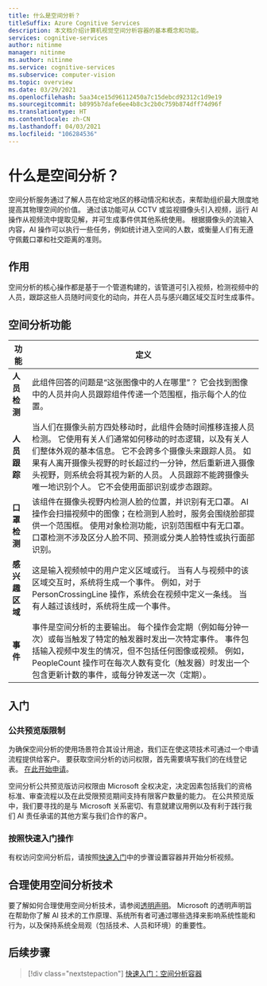 ```yaml
---
title: 什么是空间分析？
titleSuffix: Azure Cognitive Services
description: 本文档介绍计算机视觉空间分析容器的基本概念和功能。
services: cognitive-services
author: nitinme
manager: nitinme
ms.author: nitinme
ms.service: cognitive-services
ms.subservice: computer-vision
ms.topic: overview
ms.date: 03/29/2021
ms.openlocfilehash: 5aa34ce15d96112450a7c15debcd92312c1d9e19
ms.sourcegitcommit: b8995b7dafe6ee4b8c3c2b0c759b874dff74d96f
ms.translationtype: HT
ms.contentlocale: zh-CN
ms.lasthandoff: 04/03/2021
ms.locfileid: "106284536"
---
```

# <a name="what-is-spatial-analysis"></a>什么是空间分析？

空间分析服务通过了解人员在给定地区的移动情况和状态，来帮助组织最大限度地提高其物理空间的价值。 通过该功能可从 CCTV 或监视摄像头引入视频，运行 AI 操作从视频流中提取见解，并可生成事件供其他系统使用。 根据摄像头的流输入内容，AI 操作可以执行一些任务，例如统计进入空间的人数，或衡量人们有无遵守佩戴口罩和社交距离的准则。

<!--This documentation contains the following types of articles:
* The [quickstarts](./quickstarts-sdk/analyze-image-client-library.md) are step-by-step instructions that let you make calls to the service and get results in a short period of time. 
* The [how-to guides](./Vision-API-How-to-Topics/HowToCallVisionAPI.md) contain instructions for using the service in more specific or customized ways.
* The [conceptual articles](tbd) provide in-depth explanations of the service's functionality and features.
* The [tutorials](./tutorials/storage-lab-tutorial.md) are longer guides that show you how to use this service as a component in broader business solutions.-->

## <a name="what-it-does"></a>作用

空间分析的核心操作都是基于一个管道构建的，该管道可引入视频，检测视频中的人员，跟踪这些人员随时间变化的动向，并在人员与感兴趣区域交互时生成事件。

## <a name="spatial-analysis-features"></a>空间分析功能

| 功能 | 定义 |
|------|------------|
| **人员检测** | 此组件回答的问题是“这张图像中的人在哪里”？ 它会找到图像中的人员并向人员跟踪组件传递一个范围框，指示每个人的位置。 |
| **人员跟踪** | 当人们在摄像头前方四处移动时，此组件会随时间推移连接人员检测。 它使用有关人们通常如何移动的时态逻辑，以及有关人们整体外观的基本信息。 它不会跨多个摄像头来跟踪人员。 如果有人离开摄像头视野的时长超过约一分钟，然后重新进入摄像头视野，则系统会将其视为新的人员。 人员跟踪不能跨摄像头唯一地识别个人。 它不会使用面部识别或步态跟踪。 |
| **口罩检测** | 该组件在摄像头视野内检测人脸的位置，并识别有无口罩。 AI 操作会扫描视频中的图像；在检测到人脸时，服务会围绕脸部提供一个范围框。 使用对象检测功能，识别范围框中有无口罩。 口罩检测不涉及区分人脸不同、预测或分类人脸特性或执行面部识别。 |
| **感兴趣区域** | 这是输入视频帧中的用户定义区域或行。 当有人与视频中的该区域交互时，系统将生成一个事件。 例如，对于 PersonCrossingLine 操作，系统会在视频中定义一条线。 当有人越过该线时，系统将生成一个事件。 |
| **事件** | 事件是空间分析的主要输出。 每个操作会定期（例如每分钟一次）或每当触发了特定的触发器时发出一次特定事件。 事件包括输入视频中发生的情况，但不包括任何图像或视频。 例如，PeopleCount 操作可在每次人数有变化（触发器）时发出一个包含更新计数的事件，或每分钟发送一次（定期）。 |

## <a name="get-started"></a>入门

### <a name="public-preview-gating"></a>公共预览版限制

为确保空间分析的使用场景符合其设计用途，我们正在使这项技术可通过一个申请流程提供给客户。 要获取空间分析的访问权限，首先需要填写我们的在线登记表。 [在此开始申请](https://forms.office.com/Pages/ResponsePage.aspx?id=v4j5cvGGr0GRqy180BHbRyQZ7B8Cg2FEjpibPziwPcZUNlQ4SEVORFVLTjlBSzNLRlo0UzRRVVNPVy4u)。

空间分析公共预览版访问权限由 Microsoft 全权决定，决定因素包括我们的资格标准、审查流程以及在此受限预览期间支持有限客户数量的能力。 在公共预览版中，我们要寻找的是与 Microsoft 关系密切、有意就建议用例以及有利于践行我们 AI 责任承诺的其他方案与我们合作的客户。

### <a name="follow-a-quickstart"></a>按照快速入门操作

有权访问空间分析后，请按照[快速入门](spatial-analysis-container.md)中的步骤设置容器并开始分析视频。

## <a name="responsible-use-of-spatial-analysis-technology"></a>合理使用空间分析技术

要了解如何合理使用空间分析技术，请参阅[透明声明](/legal/cognitive-services/computer-vision/transparency-note-spatial-analysis?context=%2fazure%2fcognitive-services%2fComputer-vision%2fcontext%2fcontext)。 Microsoft 的透明声明旨在帮助你了解 AI 技术的工作原理、系统所有者可通过哪些选择来影响系统性能和行为，以及保持系统全局观（包括技术、人员和环境）的重要性。

## <a name="next-steps"></a>后续步骤

> [!div class="nextstepaction"]
> [快速入门：空间分析容器](spatial-analysis-container.md)